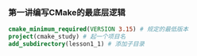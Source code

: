 ### 第一讲编写CMake的最底层逻辑

```cmake
cmake_minimum_required(VERSION 3.15) # 规定的最低版本
project(cmake_study) # 起一个项目名
add_subdirectory(lesson1_1) # 添加子目录
```